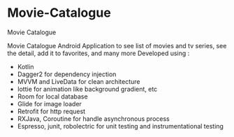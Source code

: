 # Movie-Catalogue
Movie Catalogue

Movie Catalogue Android Application to see list of movies and tv series, see the detail, add it to favorites, and many more
Developed using :
- Kotlin
- Dagger2 for dependency injection
- MVVM and LiveData for clean architecture
- lottie for animation like background gradient, etc
- Room for local database
- Glide for image loader
- Retrofit for http request
- RXJava, Coroutine for handle asynchronous process
- Espresso, junit, robolectric for unit testing and instrumentational testing